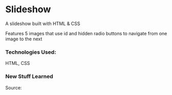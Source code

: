# Slideshow

A slideshow built with HTML & CSS

Features 5 images that use id and hidden radio buttons to navigate from one image to the next

<h3>Technologies Used: </h3>
<p>HTML, CSS</p>

<h3>New Stuff Learned</h3>
<p></p>
<p>Source: </p>

